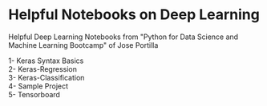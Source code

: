 # Helpful Notebooks on Deep Learning

Helpful Deep Learning Notebooks from "Python for Data Science and Machine Learning Bootcamp" of Jose Portilla

1- Keras Syntax Basics    
2- Keras-Regression   
3- Keras-Classification    
4- Sample Project    
5- Tensorboard
